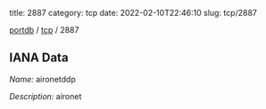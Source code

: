 title: 2887
category: tcp
date: 2022-02-10T22:46:10
slug: tcp/2887

[portdb](/) / [tcp](/category/tcp.html) / 2887


## IANA Data

_Name:_ aironetddp

_Description:_ aironet

